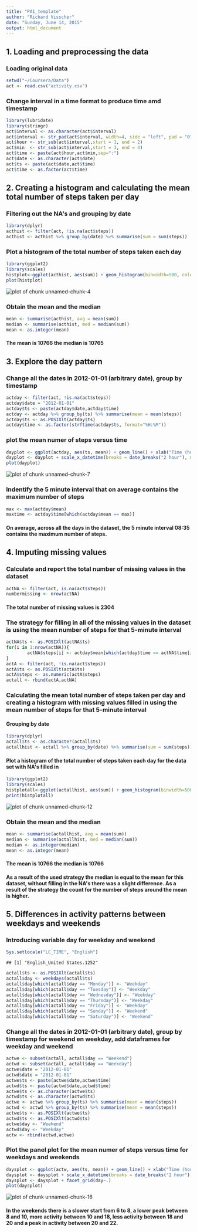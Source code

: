 ```yaml
---
title: "PA1_template"
author: "Richard Visscher"
date: "Sunday, June 14, 2015"
output: html_document
---
```


## 1. Loading and preprocessing the data

### Loading original data

```r
setwd("~/Coursera/Data")
act <- read.csv("activity.csv")
```

### Change interval in a time format to produce time amd timestamp

```r
library(lubridate)
library(stringr)
act$interval <- as.character(act$interval)
act$interval <- str_pad(act$interval, width=4, side = "left", pad = "0")
act$hour <- str_sub(act$interval,start = 1, end = 2)
act$min  <- str_sub(act$interval,start = 3, end = 4)
act$time <- paste(act$hour,act$min,sep=":")
act$date <- as.character(act$date)
act$ts <- paste(act$date,act$time)
act$time <- as.factor(act$time)
```



## 2. Creating a histogram and calculating the  mean total number of steps taken per day

### Filtering out the NA's and grouping by date

```r
library(dplyr)
acthist <- filter(act, !is.na(act$steps))
acthist <- acthist %>% group_by(date) %>% summarise(sum = sum(steps))
```

### Plot a histogram of the total number of steps taken each day

```r
library(ggplot2)
library(scales)
histplot<-ggplot(acthist, aes(sum)) + geom_histogram(binwidth=500, colour="black", fill="white") + xlab("Total number of steps taken per day") + ylab("Count")
plot(histplot)
```

![plot of chunk unnamed-chunk-4](figure/unnamed-chunk-4-1.png) 

### Obtain the mean and the median

```r
mean <- summarise(acthist, avg = mean(sum))
median <- summarise(acthist, med = median(sum))
mean <- as.integer(mean)
```
#### The mean is 10766 the median is 10765



## 3. Explore the day pattern

### Change all the dates in 2012-01-01 (arbitrary date), group by timestamp 

```r
actday <- filter(act, !is.na(act$steps))
actday$date = "2012-01-01"
actday$ts <- paste(actday$date,actday$time)
actday <- actday %>% group_by(ts) %>% summarise(mean = mean(steps))
actday$ts <- as.POSIXlt(actday$ts)
actday$time <- as.factor(strftime(actday$ts, format="%H:%M"))
```
### plot the mean numer of steps versus time

```r
dayplot <- ggplot(actday, aes(ts, mean)) + geom_line() + xlab("Time (hours)") + ylab("Mean number of steps")
dayplot <- dayplot + scale_x_datetime(breaks = date_breaks("2 hour"), minor_breaks=date_breaks("1 hour"), labels=date_format("%H"))
plot(dayplot)
```

![plot of chunk unnamed-chunk-7](figure/unnamed-chunk-7-1.png) 

### Indentify the 5 minute interval that on average contains the maximum number of steps

```r
max <- max(actday$mean)
maxtime <- actday$time[which(actday$mean == max)]  
```
####  On average, across all the days in the dataset, the 5 minute interval 08:35 contains the maximum number of steps.



## 4. Imputing missing values

### Calculate and report the total number of missing values in the dataset 

```r
actNA <- filter(act, is.na(act$steps))
numbermissing <- nrow(actNA)
```
#### The total number of missing values is 2304

### The strategy for filling in all of the missing values in the dataset is using the mean number of steps for that 5-minute interval

```r
actNA$ts <- as.POSIXlt(actNA$ts)
for(i in 1:nrow(actNA)){ 
        actNA$steps[i] <- actday$mean[which(actday$time == actNA$time[i])]
} 
actA <- filter(act, !is.na(act$steps))
actA$ts <- as.POSIXlt(actA$ts)
actA$steps <- as.numeric(actA$steps)
actall <- rbind(actA,actNA)
```
### Calculating the  mean total number of steps taken per day and creating a histogram with missing values filled in using the mean number of steps for that 5-minute interval

#### Grouping by date

```r
library(dplyr)
actall$ts <- as.character(actall$ts)
actallhist <- actall %>% group_by(date) %>% summarise(sum = sum(steps))
```
#### Plot a histogram of the total number of steps taken each day for the data set with NA's filled in

```r
library(ggplot2)
library(scales)
histplotall<-ggplot(actallhist, aes(sum)) + geom_histogram(binwidth=500, colour="black", fill="white") + xlab("Total number of steps taken per day") + ylab("Count")
print(histplotall)
```

![plot of chunk unnamed-chunk-12](figure/unnamed-chunk-12-1.png) 

### Obtain the mean and the median

```r
mean <- summarise(actallhist, avg = mean(sum))
median <- summarise(actallhist, med = median(sum))
median <- as.integer(median)
mean <- as.integer(mean)
```
#### The mean is 10766 the median is 10766
#### As a result of the used strategy the median is equal to the mean for this dataset, without filling in the NA's there was a slight difference. As a result of the strategy the count for the number of steps around the mean is higher.



## 5. Differences in activity patterns between weekdays and weekends

### Introducing variable day for weekday and weekend

```r
Sys.setlocale("LC_TIME", "English")
```

```
## [1] "English_United States.1252"
```

```r
actall$ts <- as.POSIXlt(actall$ts)
actall$day <- weekdays(actall$ts)
actall$day[which(actall$day == "Monday")] <- "Weekday"
actall$day[which(actall$day == "Tuesday")] <- "Weekday"
actall$day[which(actall$day == "Wednesday")] <- "Weekday"
actall$day[which(actall$day == "Thursday")] <- "Weekday"
actall$day[which(actall$day == "Friday")] <- "Weekday"
actall$day[which(actall$day == "Sunday")] <- "Weekend"
actall$day[which(actall$day == "Saturday")] <- "Weekend"
```

### Change all the dates in 2012-01-01 (arbitrary date), group by timestamp for weekend en weekday, add dataframes for weekday and weekend

```r
actwe <- subset(actall, actall$day == "Weekend")
actwd <- subset(actall, actall$day == "Weekday")
actwe$date = "2012-01-01"
actwd$date = "2012-01-01"
actwe$ts <- paste(actwe$date,actwe$time)
actwd$ts <- paste(actwd$date,actwd$time)
actwe$ts <- as.character(actwe$ts)
actwd$ts <- as.character(actwd$ts)
actwe <- actwe %>% group_by(ts) %>% summarise(mean = mean(steps))
actwd <- actwd %>% group_by(ts) %>% summarise(mean = mean(steps))
actwe$ts <- as.POSIXlt(actwe$ts)
actwd$ts <- as.POSIXlt(actwd$ts)
actwe$day <- "Weekend"
actwd$day <- "Weekday"
actw <- rbind(actwd,actwe)
```

### Plot the panel plot for the mean numer of steps versus time for weekdays and weekends

```r
daysplot <- ggplot(actw, aes(ts, mean)) + geom_line() + xlab("Time (hours)") + ylab("Mean number of steps")
daysplot <- daysplot + scale_x_datetime(breaks = date_breaks("2 hour"), minor_breaks=date_breaks("1 hour"), labels=date_format("%H"))
daysplot <- daysplot + facet_grid(day~.)
plot(daysplot)
```

![plot of chunk unnamed-chunk-16](figure/unnamed-chunk-16-1.png) 

#### In the weekends there is a slower start from 6 to 8, a lower peak between 8 and 10, more activity between 10 and 18, less activity between 18 and 20 and a peak in activity between 20 and 22.
